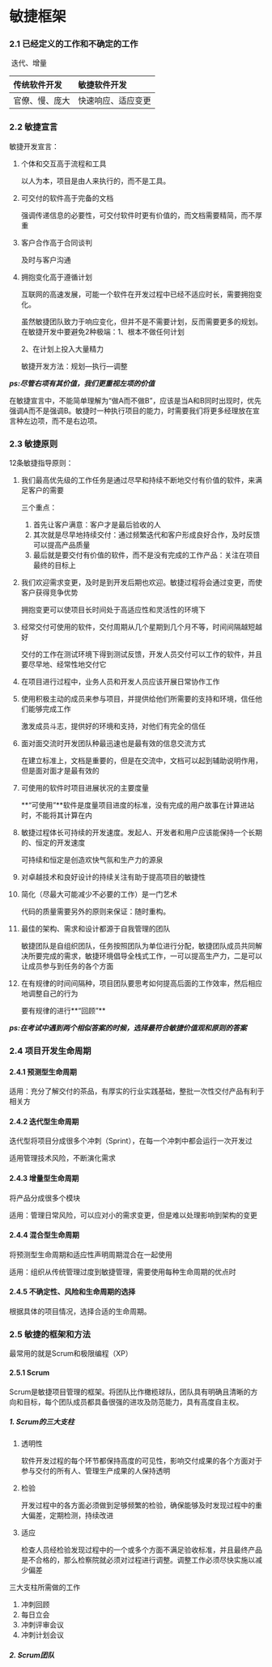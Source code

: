 # 敏捷框架

### 2.1 已经定义的工作和不确定的工作 ###

​	迭代、增量

| 传统软件开发   | 敏捷软件开发       |
| :------------- | :----------------- |
| 官僚、慢、庞大 | 快速响应、适应变更 |

### 2.2 敏捷宣言 ###

敏捷开发宣言：

1. 个体和交互高于流程和工具

   以人为本，项目是由人来执行的，而不是工具。

2. 可交付的软件高于完备的文档

   强调传递信息的必要性，可交付软件时更有价值的，而文档需要精简，而不厚重

3. 客户合作高于合同谈判

   及时与客户沟通

4. 拥抱变化高于遵循计划

   互联网的高速发展，可能一个软件在开发过程中已经不适应时长，需要拥抱变化。

   虽然敏捷团队致力于响应变化，但并不是不需要计划，反而需要更多的规划。在敏捷开发中要避免2种极端：1、根本不做任何计划

   2、在计划上投入大量精力

   敏捷开发方法：规划—执行—调整

***ps:尽管右项有其价值，我们更重视左项的价值***

在敏捷宣言中，不能简单理解为“做A而不做B”，应该是当A和B同时出现时，优先强调A而不是强调B。敏捷时一种执行项目的能力，时需要我们将更多经理放在宣言种左边项，而不是右边项。

### 2.3 敏捷原则 ###

12条敏捷指导原则：

1. 我们最高优先级的工作任务是通过尽早和持续不断地交付有价值的软件，来满足客户的需要

   三个重点：

   1. 首先让客户满意：客户才是最后验收的人
   2. 其次就是尽早地持续交付：通过频繁迭代和客户形成良好合作，及时反馈可以提高产品质量
   3. 最后就是要交付有价值的软件，而不是没有完成的工作产品：关注在项目最终的目标上

2. 我们欢迎需求变更，及时是到开发后期也欢迎。敏捷过程将会通过变更，而使客户获得竞争优势

   拥抱变更可以使项目长时间处于高适应性和灵活性的环境下

3. 经常交付可使用的软件，交付周期从几个星期到几个月不等，时间间隔越短越好

   交付的工作在测试环境下得到测试反馈，开发人员交付可以工作的软件，并且要尽早地、经常性地交付它

4. 在项目进行过程中，业务人员和开发人员应该开展日常协作工作

5. 使用积极主动的成员来参与项目，并提供给他们所需要的支持和环境，信任他们能够完成工作

   激发成员斗志，提供好的环境和支持，对他们有完全的信任

6. 面对面交流时开发团队种最迅速也是最有效的信息交流方式

   在建立标准上，文档是重要的，但是在交流中，文档可以起到辅助说明作用，但是面对面才是最有效的

7. 可使用的软件时项目进展状况的主要度量

   **“可使用”**软件是度量项目进度的标准，没有完成的用户故事在计算进站时，不能将其计算在内

8. 敏捷过程体长可持续的开发速度。发起人、开发者和用户应该能保持一个长期的、恒定的开发速度

   可持续和恒定是创造欢快气氛和生产力的源泉

9. 对卓越技术和良好设计的持续关注有助于提高项目的敏捷性

10. 简化（尽最大可能减少不必要的工作）是一门艺术

    代码的质量需要另外的原则来保证：随时重构。

11. 最佳的架构、需求和设计都源于自我管理的团队

    敏捷团队是自组织团队，任务按照团队为单位进行分配，敏捷团队成员共同解决所要完成的需求，敏捷环境倡导全栈式工作，一可以提高生产力，二是可以让成员参与到任务的各个方面

12. 在有规律的时间间隔种，项目团队要思考如何提高后面的工作效率，然后相应地调整自己的行为

    要有规律的进行**“回顾”**

***ps:在考试中遇到两个相似答案的时候，选择最符合敏捷价值观和原则的答案***

### 2.4 项目开发生命周期 ###

#### 2.4.1 预测型生命周期 ####

适用：充分了解交付的茶品，有厚实的行业实践基础，整批一次性交付产品有利于相关方

#### 2.4.2 迭代型生命周期 ####

迭代型将项目分成很多个冲刺（Sprint），在每一个冲刺中都会运行一次开发过

适用管理技术风险，不断演化需求

#### 2.4.3 增量型生命周期 ####

将产品分成很多个模块

适用：管理日常风险，可以应对小的需求变更，但是难以处理影响到架构的变更

#### 2.4.4 混合型生命周期 ####

将预测型生命周期和适应性声明周期混合在一起使用

适用：组织从传统管理过度到敏捷管理，需要使用每种生命周期的优点时

#### 2.4.5 不确定性、风险和生命周期的选择 ####

根据具体的项目情况，选择合适的生命周期。

### 2.5 敏捷的框架和方法 ###

最常用的就是Scrum和极限编程（XP）

#### 2.5.1 Scrum ####

Scrum是敏捷项目管理的框架。将团队比作橄榄球队，团队具有明确且清晰的方向和目标，每个团队成员都具备很强的进攻及防范能力，具有高度自主权。

##### 1. Scrum的三大支柱 #####

1. 透明性

   软件开发过程的每个环节都保持高度的可见性，影响交付成果的各个方面对于参与交付的所有人、管理生产成果的人保持透明

2. 检验

   开发过程中的各方面必须做到足够频繁的检验，确保能够及时发现过程中的重大偏差，定期检测，持续改进

3. 适应

   检查人员经检验发现过程中的一个或多个方面不满足验收标准，并且最终产品是不合格的，那么检察院就必须对过程进行调整。调整工作必须尽快实施以减少偏差

三大支柱所需做的工作

1. 冲刺回顾
2. 每日立会
3. 冲刺评审会议
4. 冲刺计划会议

##### 2. Scrum团队 #####


